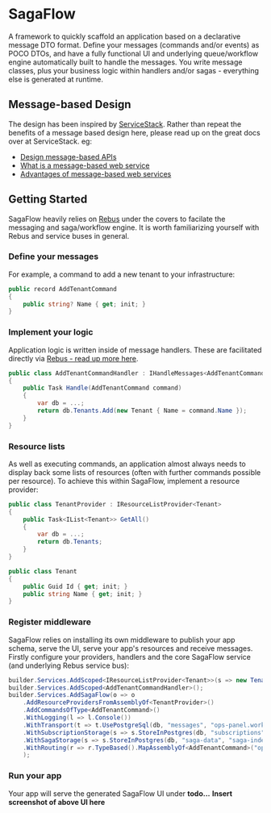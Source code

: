 # SagaFlow
A framework to quickly scaffold an application based on a declarative message DTO format.
Define your messages (commands and/or events) as POCO DTOs, and have a fully functional UI and underlying queue/workflow engine automatically built to handle the messages.
You write message classes, plus your business logic within handlers and/or sagas - everything else is generated at runtime.

## Message-based Design
The design has been inspired by [ServiceStack](https://servicestack.net/).
Rather than repeat the benefits of a message based design here, please read up on the great docs over at ServiceStack. eg:
- [Design message-based APIs](https://docs.servicestack.net/design-message-based-apis)
- [What is a message-based web service](https://docs.servicestack.net/what-is-a-message-based-web-service)
- [Advantages of message-based web services](https://docs.servicestack.net/advantages-of-message-based-web-services)

## Getting Started
SagaFlow heavily relies on [Rebus](https://github.com/rebus-org/Rebus) under the covers to facilate the messaging and saga/workflow engine. It is worth familiarizing yourself with Rebus and service buses in general.

### Define your messages
For example, a command to add a new tenant to your infrastructure:
```C#
public record AddTenantCommand
{
	public string? Name { get; init; }
}
```
### Implement your logic
Application logic is written inside of message handlers. These are facilitated directly via [Rebus - read up more here](https://github.com/rebus-org/Rebus/wiki/Getting-started).

```C#
public class AddTenantCommandHandler : IHandleMessages<AddTenantCommand>
{
    public Task Handle(AddTenantCommand command)
    {
        var db = ...;
        return db.Tenants.Add(new Tenant { Name = command.Name });
    }
}
```

### Resource lists
As well as executing commands, an application almost always needs to display back some lists of resources (often with further commands possible per resource).
To achieve this within SagaFlow, implement a resource provider:
```C#
public class TenantProvider : IResourceListProvider<Tenant>
{
    public Task<IList<Tenant>> GetAll()
    {
        var db = ...;
        return db.Tenants;
    }
}

public class Tenant
{
    public Guid Id { get; init; }
    public string Name { get; init; }
}
```

### Register middleware
SagaFlow relies on installing its own middleware to publish your app schema, serve the UI, serve your app's resources and receive messages.
Firstly configure your providers, handlers and the core SagaFlow service (and underlying Rebus service bus):
```C#
builder.Services.AddScoped<IResourceListProvider<Tenant>>(s => new TenantProvider());
builder.Services.AddScoped<AddTenantCommandHandler>();
builder.Services.AddSagaFlow(o => o
    .AddResourceProvidersFromAssemblyOf<TenantProvider>()
    .AddCommandsOfType<AddTenantCommand>()
    .WithLogging(l => l.Console())
    .WithTransport(t => t.UsePostgreSql(db, "messages", "ops-panel.workflow"))
    .WithSubscriptionStorage(s => s.StoreInPostgres(db, "subscriptions", isCentralized: true))
    .WithSagaStorage(s => s.StoreInPostgres(db, "saga-data", "saga-index"))
    .WithRouting(r => r.TypeBased().MapAssemblyOf<AddTenantCommand>("ops-panel"))
    );
```

### Run your app
Your app will serve the generated SagaFlow UI under **todo...**
**Insert screenshot of above UI here**